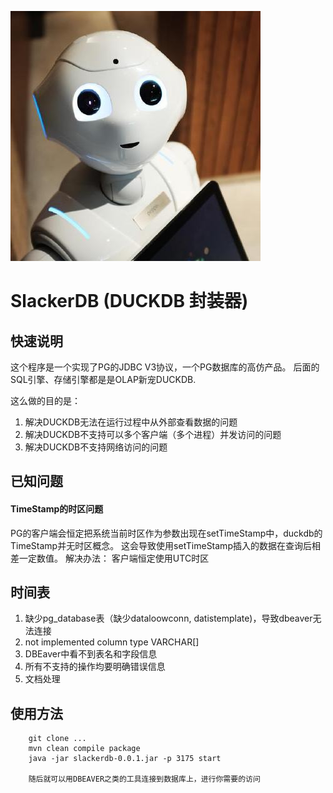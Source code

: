 ![机器人小懒](robotslacker.jpg)

# SlackerDB (DUCKDB 封装器)
## 快速说明

这个程序是一个实现了PG的JDBC V3协议，一个PG数据库的高仿产品。
后面的SQL引擎、存储引擎都是是OLAP新宠DUCKDB.

这么做的目的是：
1. 解决DUCKDB无法在运行过程中从外部查看数据的问题
2. 解决DUCKDB不支持可以多个客户端（多个进程）并发访问的问题
3. 解决DUCKDB不支持网络访问的问题

## 已知问题
#### TimeStamp的时区问题
PG的客户端会恒定把系统当前时区作为参数出现在setTimeStamp中，duckdb的TimeStamp并无时区概念。
这会导致使用setTimeStamp插入的数据在查询后相差一定数值。
解决办法：
    客户端恒定使用UTC时区


## 时间表
1. 缺少pg_database表（缺少dataloowconn, datistemplate)，导致dbeaver无法连接
2. not implemented column type VARCHAR[]
3. DBEaver中看不到表名和字段信息
4. 所有不支持的操作均要明确错误信息
5. 文档处理


## 使用方法
```
    git clone ...
    mvn clean compile package
    java -jar slackerdb-0.0.1.jar -p 3175 start
    
    随后就可以用DBEAVER之类的工具连接到数据库上，进行你需要的访问
```